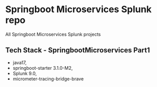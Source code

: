 # Springboot Microservices Splunk repo
All Springboot Microservices Splunk projects

## Tech Stack - SpringbootMicroservices Part1
  - java17, 
  - springboot-starter 3.1.0-M2,
  - Splunk 9.0,
  - micrometer-tracing-bridge-brave
  